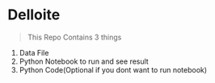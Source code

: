 # Delloite
> This Repo Contains 3 things
1. Data File
1. Python Notebook to run and see result
1. Python Code(Optional if you dont want to run notebook)
